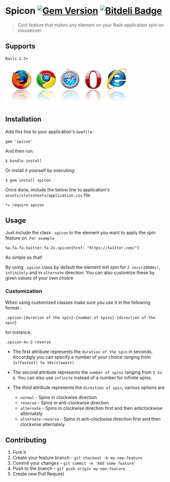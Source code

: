 # Spicon   [![Gem Version](https://badge.fury.io/rb/spicon.png)](http://badge.fury.io/rb/spicon)     [![Bitdeli Badge](https://d2weczhvl823v0.cloudfront.net/NikhilNanjappa/spicon/trend.png)](https://bitdeli.com/free "Bitdeli Badge")


> Cool feature that makes any element on your Rails application spin on mouseover.

## Supports

    Rails 2.3+

![Browsers](https://github.com/gemathon-warriors/spicon/raw/master/images/browsers.jpg "Mozilla, Chrome, Safari, Opera, IE10")

## Installation

Add this line to your application's `Gemfile`:

    gem 'spicon'

And then run:

    $ bundle install

Or install it yourself by executing:

    $ gem install spicon

Once done, include the below line to application's `assets/stylesheets/application.css` file

    *= require spicon    

## Usage

Just include the class `.spicon` to the element you want to apply the spin feature on. `For example`

    %a.fa.fa-twitter.fa-2x.spicon{href: "https://twitter.com/"}

As simple as that!

By using `.spicon` class by default the element will spin for `2 secs(2000ms)`, `infinitely` and in `alternate` direction. You can also customize these by given values of your own choice

### Customization

When using customized classes make sure you use it in the following format :

    .spicon-{duration of the spin}-{number of spins}-{direction of the spin}

for instance,

	.spicon-4s-2-reverse	

+ The first attribute represents the `duration of the spin` in seconds. Accordigly you can specify a number of your choice ranging from `1s(fastest) to 10s(slowest)`

+ The second attribute represents the `number of spins` ranging from `2 to 6`. You can also use `infinite` instead of a number for infinite spins.

+ The third attribute represents the `direction of spin`, various options are
	- `normal` - Spins in clockwise direction
	- `reverse` - Spins in anti-clockwise direction
	- `alternate` - Spins in clockwise direction first and then anticlockwise alternately
	- `alternate-reverse` - Spins in anti-clockwise direction first and then clockwise alternately

## Contributing

1. Fork it
2. Create your feature branch - `git checkout -b my-new-feature`
3. Commit your changes - `git commit -m 'Add some feature'`
4. Push to the branch - `git push origin my-new-feature`
5. Create new Pull Request
